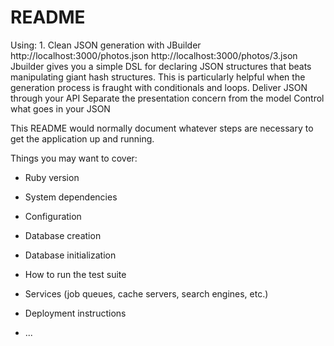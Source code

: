 # README

Using:
1.
Clean JSON generation with JBuilder
http://localhost:3000/photos.json
http://localhost:3000/photos/3.json
Jbuilder gives you a simple DSL for declaring JSON structures that beats manipulating giant hash structures. This is particularly helpful when the generation process is fraught with conditionals and loops.
Deliver JSON through your API
Separate the presentation concern from the model
Control what goes in your JSON



This README would normally document whatever steps are necessary to get the
application up and running.

Things you may want to cover:

* Ruby version

* System dependencies

* Configuration

* Database creation

* Database initialization

* How to run the test suite

* Services (job queues, cache servers, search engines, etc.)

* Deployment instructions

* ...
